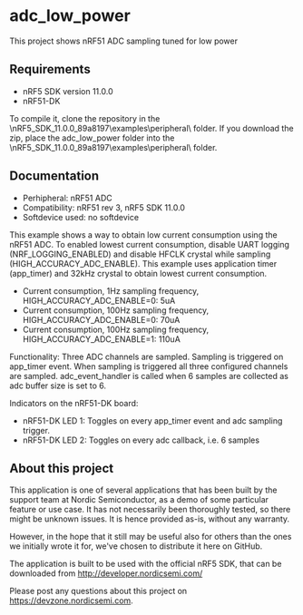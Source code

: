 adc_low_power
==================

 This project shows nRF51 ADC sampling tuned for low power
 
Requirements
------------
- nRF5 SDK version 11.0.0
- nRF51-DK

To compile it, clone the repository in the \nRF5_SDK_11.0.0_89a8197\examples\peripheral\ folder.  If you download the zip, place the adc_low_power folder into the \nRF5_SDK_11.0.0_89a8197\examples\peripheral\ folder.

Documentation
-----------------
- Perhipheral: nRF51 ADC
- Compatibility: nRF51 rev 3, nRF5 SDK 11.0.0
- Softdevice used: no softdevice
  
This example shows a way to obtain low current consumption using the nRF51 ADC. To enabled lowest current consumption, disable UART logging (NRF_LOGGING_ENABLED) and disable HFCLK crystal while sampling (HIGH_ACCURACY_ADC_ENABLE). This example uses application timer (app_timer) and 32kHz crystal to obtain lowest current consumption.

- Current consumption, 1Hz sampling frequency, HIGH_ACCURACY_ADC_ENABLE=0: 5uA
- Current consumption, 100Hz sampling frequency, HIGH_ACCURACY_ADC_ENABLE=0: 70uA
- Current consumption, 100Hz sampling frequency, HIGH_ACCURACY_ADC_ENABLE=1: 110uA

Functionality: Three ADC channels are sampled. Sampling is triggered on app_timer event. When sampling is triggered all three configured channels are sampled. adc_event_handler is called when 6 samples are collected as adc buffer size is set to 6.

Indicators on the nRF51-DK board:
- nRF51-DK LED 1: Toggles on every app_timer event and adc sampling trigger.
- nRF51-DK LED 2: Toggles on every adc callback, i.e. 6 samples

About this project
------------------
This application is one of several applications that has been built by the support team at Nordic Semiconductor, as a demo of some particular feature or use case. It has not necessarily been thoroughly tested, so there might be unknown issues. It is hence provided as-is, without any warranty. 

However, in the hope that it still may be useful also for others than the ones we initially wrote it for, we've chosen to distribute it here on GitHub. 

The application is built to be used with the official nRF5 SDK, that can be downloaded from http://developer.nordicsemi.com/

Please post any questions about this project on https://devzone.nordicsemi.com.

